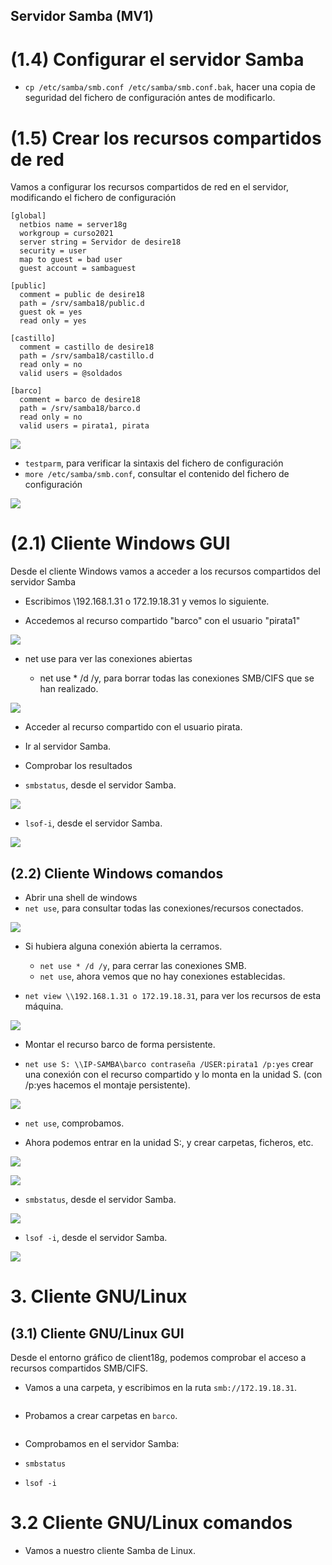 ## Servidor Samba (MV1)

# (1.4) Configurar el servidor Samba

- `cp /etc/samba/smb.conf /etc/samba/smb.conf.bak`, hacer una copia de seguridad del fichero de configuración antes de modificarlo.




# (1.5) Crear los recursos compartidos de red

Vamos a configurar los recursos compartidos de red en el servidor, modificando el fichero de configuración

    [global]
      netbios name = server18g
      workgroup = curso2021
      server string = Servidor de desire18
      security = user
      map to guest = bad user
      guest account = sambaguest

    [public]
      comment = public de desire18
      path = /srv/samba18/public.d
      guest ok = yes
      read only = yes

    [castillo]
      comment = castillo de desire18
      path = /srv/samba18/castillo.d
      read only = no
      valid users = @soldados

    [barco]
      comment = barco de desire18
      path = /srv/samba18/barco.d
      read only = no
      valid users = pirata1, pirata


![](images/server/10.png)


- `testparm`, para verificar la sintaxis del fichero de configuración
- `more /etc/samba/smb.conf`, consultar el contenido del fichero de configuración


![](images/server/11.png)


# (2.1) Cliente Windows GUI

Desde el cliente Windows vamos a acceder a los recursos compartidos del servidor Samba

- Escribimos \\192.168.1.31 o 172.19.18.31 y vemos lo siguiente.

- Accedemos al recurso compartido "barco" con el usuario "pirata1"

![](images/windows/2.png)

  - net use para ver las conexiones abiertas

    - net use * /d /y, para borrar todas las conexiones SMB/CIFS que se han realizado.  

![](images/windows/12.png)

- Acceder al recurso compartido con el usuario pirata.
- Ir al servidor Samba.
- Comprobar los resultados

- `smbstatus`, desde el servidor Samba.

![](images/server/windows1.png)

- `lsof-i`, desde el servidor Samba.

![](images/server/windows2.png)

## (2.2) Cliente Windows comandos

- Abrir una shell de windows
- `net use`, para consultar todas las conexiones/recursos conectados.

![](images/windows/33.png)

- Si hubiera alguna conexión abierta la cerramos.
  - `net use * /d /y`, para cerrar las conexiones SMB.
  - `net use`, ahora vemos que no hay conexiones establecidas.

- `net view \\192.168.1.31 o 172.19.18.31`, para ver los recursos de esta máquina.

![](images/windows/14.png)

- Montar el recurso barco de forma persistente.

- `net use S: \\IP-SAMBA\barco contraseña /USER:pirata1 /p:yes` crear una conexión con el recurso compartido y lo monta en la unidad S. (con /p:yes hacemos el montaje persistente).

![](images/windows/15.png)

- `net use`, comprobamos.

- Ahora podemos entrar en la unidad S:, y crear carpetas, ficheros, etc.

![](images/windows/17.png)

![](images/windows/20.png)

- `smbstatus`, desde el servidor Samba.

![](images/server/windows3.png)

- `lsof -i`, desde el servidor Samba.

![](images/server/windows4.png)

# 3. Cliente GNU/Linux

## (3.1) Cliente GNU/Linux GUI

Desde el entorno gráfico de client18g, podemos comprobar el acceso a recursos compartidos SMB/CIFS.

- Vamos a una carpeta, y escribimos en la ruta `smb://172.19.18.31`.

![]()

- Probamos a crear carpetas en `barco`.

![]()

- Comprobamos en el servidor Samba:

- `smbstatus`

- `lsof -i`

# 3.2 Cliente GNU/Linux comandos

- Vamos a nuestro cliente Samba de Linux.
